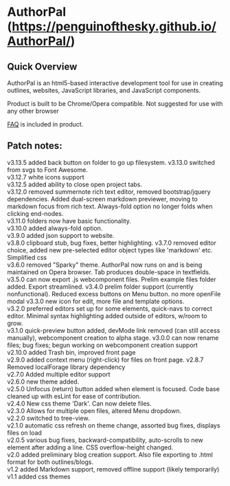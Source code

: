 # AuthorPal (https://penguinofthesky.github.io/AuthorPal/)
## Quick Overview
AuthorPal is an html5-based interactive development tool for use in creating outlines, websites, JavaScript libraries, and JavaScript components.

Product is built to be Chrome/Opera compatible. Not suggested for use with any other browser

[FAQ](help/FAQ.html) is included in product.

## Patch notes:
v3.13.5 added back button on folder to go up filesystem. 
v3.13.0 switched from svgs to Font Awesome.  
v3.12.7 white icons support  
v3.12.5 added ability to close open project tabs.  
v3.12.0 removed summernote rich text editor, removed bootstrap/jquery dependencies. Added dual-screen markdown previewer, moving to markdown focus from rich text. Always-fold option no longer folds when clicking end-nodes.  
v3.11.0 folders now have basic functionality.  
v3.10.0 added always-fold option.  
v3.9.0 added json support to website.  
v3.8.0 clipboard stub, bug fixes, better highlighting.
v3.7.0 removed editor choice, added new pre-selected editor object types like 'markdown' etc. Simplified css  
v3.6.0 removed "Sparky" theme.  AuthorPal now runs on and is being maintained on Opera browser.  Tab produces double-space in textfields. 
v3.5.0 can now export .js webcomponent files. Prelim example files folder added. Export streamlined.
v3.4.0 prelim folder support (currently nonfunctional). Reduced excess buttons on Menu button. no more openFile modal
v3.3.0 new icon for edit, more file and template options.  
v3.2.0 preferred editors set up for some elements, quick-navs to correct editor.  Minimal syntax highlighting added outside of editors, w/room to grow.  
v3.1.0 quick-preview button added, devMode link removed (can still access manually), webcomponent creation to alpha stage.
v3.0.0 can now rename files; bug fixes; begun working on webcomponent creation support  
v2.10.0 added Trash bin, improved front page  
v2.9.0 added context menu (right-click) for files on front page.
v2.8.7 Removed localForage library dependency  
v2.7.0 Added multiple editor support  
v2.6.0 new theme added.  
v2.5.0 Unfocus (return) button added when element is focused. Code base cleaned up with esLint for ease of contribution.  
v2.4.0 New css theme 'Dark'. Can now delete files.  
v2.3.0 Allows for multiple open files, altered Menu dropdown.  
v2.2.0 switched to tree-view.  
v2.1.0 automatic css refresh on theme change, assorted bug fixes, displays files on load  
v2.0.5 various bug fixes, backward-compatibility, auto-scrolls to new element after adding a line. CSS overflow-height changed.  
v2.0 added preliminary blog creation support. Also file exporting to .html format for both outlines/blogs.  
v1.2 added Markdown support, removed offline support (likely temporarily)  
v1.1 added css themes
